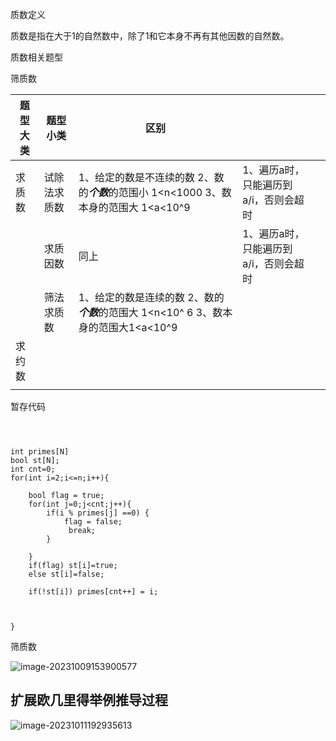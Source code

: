 质数定义

质数是指在大于1的自然数中，除了1和它本身不再有其他因数的自然数。

质数相关题型



筛质数

| 题型大类 | 题型小类     | 区别                                                         |                                       |      |
| -------- | ------------ | ------------------------------------------------------------ | ------------------------------------- | ---- |
| 求质数   | 试除法求质数 | 1、给定的数是不连续的数  2、数的***个数***的范围小 1<n<1000 3、数本身的范围大 1<a<10^9 | 1、遍历a时，只能遍历到a/i，否则会超时 |      |
|          | 求质因数     | 同上                                                         | 1、遍历a时，只能遍历到a/i，否则会超时 |      |
|          | 筛法求质数   | 1、给定的数是连续的数  2、数的***个数***的范围大 1<n<10^ 6  3、数本身的范围大1<a<10^9 |                                       |      |
| 求约数   |              |                                                              |                                       |      |
|          |              |                                                              |                                       |      |

暂存代码

```



int primes[N]
bool st[N];
int cnt=0;
for(int i=2;i<=n;i++){
    
    bool flag = true;
    for(int j=0;j<cnt;j++){
        if(i % primes[j] ==0) {
            flag = false;
             break;
        }
           
    }
    if(flag) st[i]=true;
    else st[i]=false;
    
    if(!st[i]) primes[cnt++] = i;

    
    
}
```

筛质数

![image-20231009153900577](https://s2.loli.net/2023/10/09/9PdsAYFcfbNEGxS.png)



## 扩展欧几里得举例推导过程

![image-20231011192935613](C:\Users\Fujitsu\AppData\Roaming\Typora\typora-user-images\image-20231011192935613.png)
